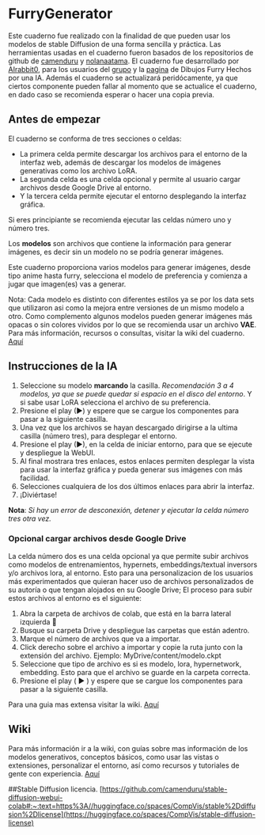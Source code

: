 # FurryGenerator
Este cuaderno fue realizado con la finalidad de que pueden usar los modelos de stable Diffusion de una forma sencilla y práctica.
Las herramientas usadas en el cuaderno fueron basados de los repositorios de github de [camenduru](https://github.com/camenduru) y [nolanaatama](https://github.com/nolanaatama).
El cuaderno fue desarrollado por [AIrabbit0](https://github.com/AIrabbit0/FurryGenerator), para los usuarios del [grupo](https://www.facebook.com/groups/429481779336019) y la [pagina](https://www.facebook.com/profile.php?id=100086789162708) de Dibujos Furry Hechos por una IA.
Además el cuaderno se actualizará peridócamente, ya que ciertos componente pueden fallar al momento que se actualice el cuaderno, en dado caso se recomienda esperar o hacer una copia previa.

## **Antes de empezar**
El cuaderno se conforma de tres secciones o celdas:
* La primera celda permite descargar los archivos para el entorno de la interfaz web, además de descargar los modelos de imágenes generativas como los archivo LoRA.
* La segunda celda es una celda opcional y permite al usuario cargar archivos desde Google Drive al entorno.
* Y la tercera celda permite ejecutar el entorno desplegando la interfaz gráfica.

Si eres principiante se recomienda ejecutar las celdas número uno y número tres.

Los **modelos** son archivos que contiene la información para generar imágenes, es decir sin un modelo no se podría generar imágenes.

Este cuaderno proporciona varios modelos para generar imágenes, desde tipo anime hasta furry, selecciona el modelo de preferencia y comienza a jugar que imagen(es) vas a generar.

Nota: Cada modelo es distinto con diferentes estilos ya se por los data sets que utilizaron asi como la mejora entre versiones de un mismo modelo a otro. Como complemento algunos modelos pueden generar imágenes más opacas o sin colores vividos por lo que se recomienda usar un archivo **VAE**.
Para más información, recursos o consultas, visitar la wiki del cuaderno. [Aquí](https://github.com/AIrabbit0/FurryGenerator/wiki)

## **Instrucciones de la IA**

1. Seleccione su modelo **marcando** la casilla. _Recomendación 3 a 4 modelos, ya que se puede quedar si espacio en el disco del entorno_. Y si sabe usar LoRA selecciona el archivo de su preferencia. 
2. Presione el play (▶) y espere que se cargue los componentes para pasar a la siguiente casilla.
3. Una vez que los archivos se hayan descargado dirigirse a la ultima casilla (número tres), para desplegar el entorno. 
4. Presione el play (▶), en la celda de iniciar entorno, para que se ejecute y despliegue la WebUI.
5. Al final mostrara tres enlaces, estos enlaces permiten desplegar la vista para usar la interfaz gráfica y pueda generar sus imágenes con más facilidad.
6. Selecciones cualquiera de los dos últimos enlaces para abrir la interfaz.
7. ¡Diviértase!

**Nota**: *Si hay un error de desconexión, detener y ejecutar la celda número tres otra vez.*

### Opcional cargar archivos desde Google Drive

La celda número dos es una celda opcional ya que permite subir archivos como modelos de entrenamientos, hypernets, embeddings/textual inversors y/o archivos lora, al entorno. Esto para una personalizacion de los usuarios más experimentados que quieran hacer uso de archivos personalizados de su autoría o que tengan alojados en su Google Drive; El proceso para subir estos archivos al entorno es el siguiente:

1.	Abra la carpeta de archivos de colab, que está en la barra lateral izquierda 📁
2.	Busque su carpeta Drive y despliegue las carpetas que están adentro.
3.	Marque el número de archivos que va a importar.
4.	Click derecho sobre el archivo a importar y copie la ruta junto con la extensión del archivo. Ejemplo: MyDrive/content/modelo.ckpt
5.	Seleccione que tipo de archivo es si es modelo, lora, hypernetwork, embedding. Esto para que el archivo se guarde en la carpeta correcta.
6.	Presione el play ( ▶ ) y espere que se cargue los componentes para pasar a la siguiente casilla.

Para una guia mas extensa visitar la wiki. [Aquí](https://github.com/AIrabbit0/FurryGenerator/wiki)

## Wiki
Para más información ir a la wiki, con guías sobre mas información de los modelos generativos, conceptos básicos, como usar las vistas o extensiones, personalizar el entorno, así como recursos y tutoriales de gente con experiencia. [Aquí](https://github.com/AIrabbit0/FurryGenerator/wiki)

##Stable Diffusion licencia.
[https://github.com/camenduru/stable-diffusion-webui-colab#:~:text=https%3A//huggingface.co/spaces/CompVis/stable%2Ddiffusion%2Dlicense](https://huggingface.co/spaces/CompVis/stable-diffusion-license)

